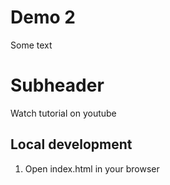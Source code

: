 # Demo 2

Some text

# Subheader
Watch tutorial on youtube

## Local development 
1. Open index.html in your browser

